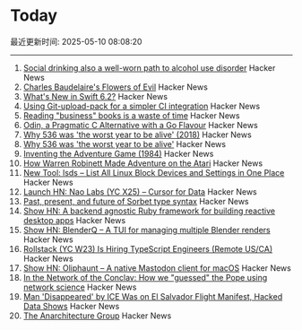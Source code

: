# Today

最近更新时间: 2025-05-10 08:08:20

--- 
1. [Social drinking also a well-worn path to alcohol use disorder](https://news.illinois.edu/review-social-drinking-also-a-well-worn-path-to-alcohol-use-disorder/) Hacker News
2. [Charles Baudelaire's Flowers of Evil](https://fleursdumal.org) Hacker News
3. [What's New in Swift 6.2?](https://www.hackingwithswift.com/articles/277/whats-new-in-swift-6-2) Hacker News
4. [Using Git-upload-pack for a simpler CI integration](https://blog.screenshotbot.io/2025/05/09/using-git-upload-pack-for-a-simpler-ci-integration/) Hacker News
5. [Reading "business" books is a waste of time](https://theorthagonist.substack.com/p/why-reading-business-books-is-a-waste) Hacker News
6. [Odin, a Pragmatic C Alternative with a Go Flavour](http://bitshifters.cc/2025/05/04/odin.html) Hacker News
7. [Why 536 was 'the worst year to be alive' (2018)](https://www.science.org/content/article/why-536-was-worst-year-be-alive) Hacker News
8. [Why 536 was 'the worst year to be alive'](https://www.science.org/content/article/why-536-was-worst-year-be-alive) Hacker News
9. [Inventing the Adventure Game (1984)](http://www.warrenrobinett.com/inventing_adventure/) Hacker News
10. [How Warren Robinett Made Adventure on the Atari](http://www.warrenrobinett.com/inventing_adventure/) Hacker News
11. [New Tool: lsds – List All Linux Block Devices and Settings in One Place](https://tanelpoder.com/posts/lsds-list-linux-block-devices-and-their-config/) Hacker News
12. [Launch HN: Nao Labs (YC X25) – Cursor for Data](https://news.ycombinator.com/item?id=43938607) Hacker News
13. [Past, present, and future of Sorbet type syntax](https://blog.jez.io/history-of-sorbet-syntax/) Hacker News
14. [Show HN: A backend agnostic Ruby framework for building reactive desktop apps](https://codeberg.org/skinnyjames/hokusai) Hacker News
15. [Show HN: BlenderQ – A TUI for managing multiple Blender renders](https://github.com/KyleTryon/BlenderQ) Hacker News
16. [Rollstack (YC W23) Is Hiring TypeScript Engineers (Remote US/CA)](https://www.ycombinator.com/companies/rollstack-2/jobs/QPqpb1n-software-engineer-typescript-us-canada) Hacker News
17. [Show HN: Oliphaunt – A native Mastodon client for macOS](https://testflight.apple.com/join/Epq1P3Cw) Hacker News
18. [In the Network of the Conclav: How we "guessed" the Pope using network science](https://www.unibocconi.it/en/news/network-conclave) Hacker News
19. [Man 'Disappeared' by ICE Was on El Salvador Flight Manifest, Hacked Data Shows](https://www.404media.co/man-disappeared-by-ice-was-on-el-salvador-flight-manifest-hacked-data-shows/) Hacker News
20. [The Anarchitecture Group](https://www.spatialagency.net/database/the.anarchitecture.group) Hacker News
